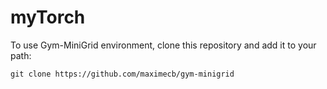 # myTorch

To use Gym-MiniGrid environment, clone this repository and add it to your path:

```git clone https://github.com/maximecb/gym-minigrid```